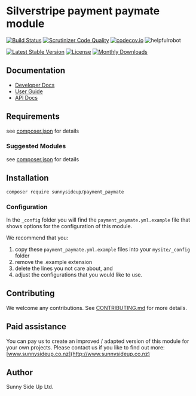 # Silverstripe payment paymate module
[![Build Status](https://travis-ci.org/sunnysideup/silverstripe-payment_paymate.svg?branch=master)](https://travis-ci.org/sunnysideup/silverstripe-payment_paymate)
[![Scrutinizer Code Quality](https://scrutinizer-ci.com/g/sunnysideup/silverstripe-payment_paymate/badges/quality-score.png?b=master)](https://scrutinizer-ci.com/g/sunnysideup/silverstripe-payment_paymate/?branch=master)
[![codecov.io](https://codecov.io/github/sunnysideup/silverstripe-payment_paymate/coverage.svg?branch=master)](https://codecov.io/github/sunnysideup/silverstripe-payment_paymate?branch=master)
![helpfulrobot](https://helpfulrobot.io/sunnysideup/payment_paymate/badge)

[![Latest Stable Version](https://poser.pugx.org/sunnysideup/payment_paymate/version)](https://packagist.org/packages/sunnysideup/payment_paymate)
[![License](https://poser.pugx.org/sunnysideup/payment_paymate/license)](https://packagist.org/packages/sunnysideup/payment_paymate)
[![Monthly Downloads](https://poser.pugx.org/sunnysideup/payment_paymate/d/monthly)](https://packagist.org/packages/sunnysideup/payment_paymate)


## Documentation



 * [Developer Docs](docs/en/INDEX.md)
 * [User Guide](docs/en/userguide.md)
 * [API Docs](http://docs.ssmods.com/sunnysideup/payment_paymate)

## Requirements



see [composer.json](composer.json) for details

### Suggested Modules



see [composer.json](composer.json) for details


## Installation


```
composer require sunnysideup/payment_paymate
```

### Configuration



In the `_config` folder you will find the `payment_paymate.yml.example`
file that shows options for the configuration of this module.

We recommend that you:

  1. copy these `payment_paymate.yml.example` files into your
`mysite/_config` folder
  2. remove the .example extension
  3. delete the lines you not care about, and
  4. adjust the configurations that you would like to use.


## Contributing



We welcome any contributions. See [CONTRIBUTING.md](CONTRIBUTING.md) for more details.

## Paid assistance



You can pay us to create an improved / adapted version of this module for your own projects.  Please contact us if you like to find out more: [www.sunnysideup.co.nz](http://www.sunnysideup.co.nz)

## Author



Sunny Side Up Ltd.
